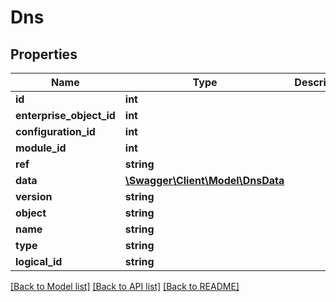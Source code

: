 # Dns

## Properties
Name | Type | Description | Notes
------------ | ------------- | ------------- | -------------
**id** | **int** |  | [optional] 
**enterprise_object_id** | **int** |  | [optional] 
**configuration_id** | **int** |  | [optional] 
**module_id** | **int** |  | [optional] 
**ref** | **string** |  | [optional] 
**data** | [**\Swagger\Client\Model\DnsData**](DnsData.md) |  | [optional] 
**version** | **string** |  | [optional] 
**object** | **string** |  | [optional] 
**name** | **string** |  | [optional] 
**type** | **string** |  | 
**logical_id** | **string** |  | [optional] 

[[Back to Model list]](../README.md#documentation-for-models) [[Back to API list]](../README.md#documentation-for-api-endpoints) [[Back to README]](../README.md)


